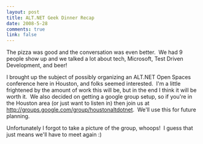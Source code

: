 ```yaml
--- 
layout: post
title: ALT.NET Geek Dinner Recap
date: 2008-5-28
comments: true
link: false
---
```

<p>The pizza was good and the conversation was even better.&nbsp; We had 9 people show up and we talked a lot about tech, Microsoft, Test Driven Development, and beer!</p> <p>I brought up the subject of possibly organizing an ALT.NET Open Spaces conference here in Houston, and folks seemed interested.&nbsp; I'm a little frightened by the amount of work this will be, but in the end I think it will be worth it.&nbsp; We also decided on getting a google group setup, so if you're in the Houston area (or just want to listen in) then join us at <a href="http://groups.google.com/group/houstonaltdotnet" target="_blank">http://groups.google.com/group/houstonaltdotnet</a>.&nbsp; We'll use this for future planning.</p> <p>Unfortunately I forgot to take a picture of the group, whoops!&nbsp; I guess that just means we'll have to meet again :)</p>
